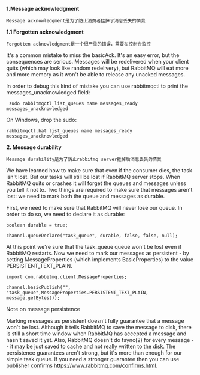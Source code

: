 **1.Message acknowledgment**

    Message acknowledgment是为了防止消费者挂掉了消息丢失的情景

**1.1 Forgotten acknowledgment**

    Forgotten acknowledgment是一个很严重的错误，需要在控制台监控

It's a common mistake to miss the basicAck. 
It's an easy error, but the consequences are serious. 
Messages will be redelivered when your client quits 
(which may look like random redelivery), 
but RabbitMQ will eat more and more memory 
as it won't be able to release any unacked messages.

 
 
 In order to debug this kind of mistake you can use rabbitmqctl 
 to print the messages_unacknowledged field:
 
` sudo rabbitmqctl list_queues name messages_ready messages_unacknowledged`
 
 On Windows, drop the sudo:
 
 `rabbitmqctl.bat list_queues name messages_ready messages_unacknowledged`
 
 
 
 
 **2. Message durability**
 
    Message durability是为了防止rabbitmq server挂掉后消息丢失的情景
 
 We have learned how to make sure that even if the consumer dies, the task isn't lost. But our tasks will still be lost if RabbitMQ server stops.
 When RabbitMQ quits or crashes it will forget the queues and messages unless you tell it not to. Two things are required to make sure that messages aren't lost: we need to mark both the queue and messages as durable.
 
 First, we need to make sure that RabbitMQ will never lose our queue. In order to do so, we need to declare it as durable:
 
 `boolean durable = true;`
 
 `channel.queueDeclare("task_queue", durable, false, false, null);`
 
 At this point we're sure that the task_queue queue won't be lost even if RabbitMQ restarts. Now we need to mark our messages as persistent - by setting MessageProperties (which implements BasicProperties) to the value PERSISTENT_TEXT_PLAIN.
 
`import com.rabbitmq.client.MessageProperties;`


 `channel.basicPublish("", "task_queue",MessageProperties.PERSISTENT_TEXT_PLAIN,
             message.getBytes());`
             
             
             
 Note on message persistence
 
 Marking messages as persistent doesn't fully guarantee that a message won't be lost. Although it tells RabbitMQ to save the message to disk, there is still a short time window when RabbitMQ has accepted a message and hasn't saved it yet. Also, RabbitMQ doesn't do  fsync(2) for every message -- it may be just saved to cache and not really written to the disk. The persistence guarantees aren't strong, but it's more than enough for our simple task queue. If you need a stronger guarantee then you can use publisher confirms  https://www.rabbitmq.com/confirms.html.
 
 
 
 
 
 